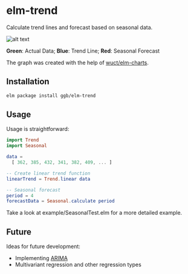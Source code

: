 # elm-trend

Calculate trend lines and forecast based on seasonal data.

![alt text](https://github.com/ggb/elm-trend/blob/master/trends.png "Trend line and seasonal trends")

**Green**: Actual Data; **Blue**: Trend Line; **Red**: Seasonal Forecast

The graph was created with the help of [wuct/elm-charts](http://package.elm-lang.org/packages/wuct/elm-charts/latest). 

## Installation

```bash
elm package install ggb/elm-trend
```

## Usage

Usage is straightforward: 

```elm
import Trend
import Seasonal

data = 
  [ 362, 385, 432, 341, 382, 409, ... ]

-- Create linear trend function
linearTrend = Trend.linear data

-- Seasonal forecast
period = 4
forecastData = Seasonal.calculate period
```

Take a look at example/SeasonalTest.elm for a more detailed example.

## Future

Ideas for future development:

* Implementing [ARIMA](https://en.wikipedia.org/wiki/Autoregressive_integrated_moving_average)
* Multivariant regression and other regression types
